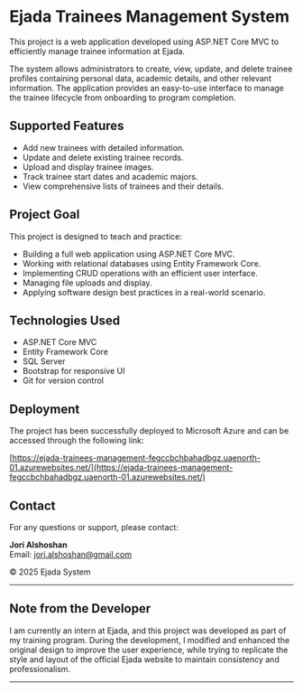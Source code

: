 # Ejada Trainees Management System

This project is a web application developed using ASP.NET Core MVC to efficiently manage trainee information at Ejada.

The system allows administrators to create, view, update, and delete trainee profiles containing personal data, academic details, and other relevant information. The application provides an easy-to-use interface to manage the trainee lifecycle from onboarding to program completion.

## Supported Features

- Add new trainees with detailed information.
- Update and delete existing trainee records.
- Upload and display trainee images.
- Track trainee start dates and academic majors.
- View comprehensive lists of trainees and their details.

## Project Goal

This project is designed to teach and practice:

- Building a full web application using ASP.NET Core MVC.
- Working with relational databases using Entity Framework Core.
- Implementing CRUD operations with an efficient user interface.
- Managing file uploads and display.
- Applying software design best practices in a real-world scenario.

## Technologies Used

- ASP.NET Core MVC
- Entity Framework Core
- SQL Server
- Bootstrap for responsive UI
- Git for version control

## Deployment

The project has been successfully deployed to Microsoft Azure and can be accessed through the following link:

[https://ejada-trainees-management-fegccbchbahadbgz.uaenorth-01.azurewebsites.net/](https://ejada-trainees-management-fegccbchbahadbgz.uaenorth-01.azurewebsites.net/)

## Contact

For any questions or support, please contact:

**Jori Alshoshan**  
Email: jori.alshoshan@gmail.com

© 2025 Ejada System

---

## Note from the Developer

I am currently an intern at Ejada, and this project was developed as part of my training program. During the development, I modified and enhanced the original design to improve the user experience, while trying to replicate the style and layout of the official Ejada website to maintain consistency and professionalism.

---

